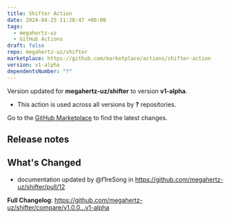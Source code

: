 ```yaml
---
title: Shifter Action
date: 2024-04-25 11:28:47 +00:00
tags:
  - megahertz-uz
  - GitHub Actions
draft: false
repo: megahertz-uz/shifter
marketplace: https://github.com/marketplace/actions/shifter-action
version: v1-alpha
dependentsNumber: "?"
---
```



Version updated for **megahertz-uz/shifter** to version **v1-alpha**.
- This action is used across all versions by **?** repositories.

Go to the [GitHub Marketplace](https://github.com/marketplace/actions/shifter-action) to find the latest changes.

## Release notes

## What's Changed
* documentation updated by @f1reSong in https://github.com/megahertz-uz/shifter/pull/12


**Full Changelog**: https://github.com/megahertz-uz/shifter/compare/v1.0.0...v1-alpha
